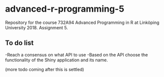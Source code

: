 # advanced-r-programming-5
Repository for the course 732A94 Advanced Programming in R at Linköping University 2018. Assignment 5.

## To do list

-Reach a consensus on what API to use
-Based on the API choose the functionality of the Shiny application and its name.

(more todo coming after this is settled)
